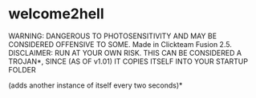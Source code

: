 # welcome2hell
WARNING: DANGEROUS TO PHOTOSENSITIVITY AND MAY BE CONSIDERED OFFENSIVE TO SOME.
Made in Clickteam Fusion 2.5. 
DISCLAIMER: 
RUN AT YOUR OWN RISK. THIS CAN BE CONSIDERED A TROJAN*, SINCE (AS OF v1.01) IT COPIES ITSELF INTO YOUR STARTUP FOLDER 

(adds another instance of itself every two seconds)*
